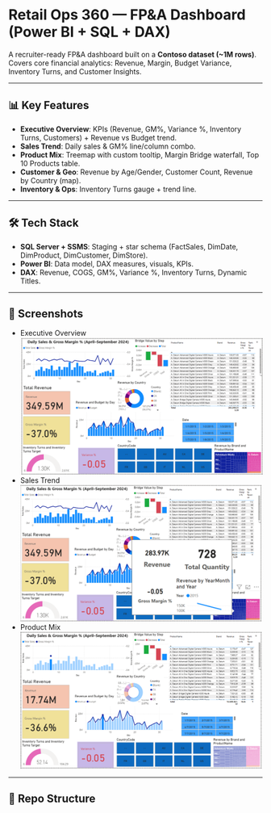 # Retail Ops 360 — FP&A Dashboard (Power BI + SQL + DAX)

A recruiter-ready FP&A dashboard built on a **Contoso dataset (~1M rows)**.  
Covers core financial analytics: Revenue, Margin, Budget Variance, Inventory Turns, and Customer Insights.  

---

## 📊 Key Features
- **Executive Overview**: KPIs (Revenue, GM%, Variance %, Inventory Turns, Customers) + Revenue vs Budget trend.  
- **Sales Trend**: Daily sales & GM% line/column combo.  
- **Product Mix**: Treemap with custom tooltip, Margin Bridge waterfall, Top 10 Products table.  
- **Customer & Geo**: Revenue by Age/Gender, Customer Count, Revenue by Country (map).  
- **Inventory & Ops**: Inventory Turns gauge + trend line.  

---

## 🛠️ Tech Stack
- **SQL Server + SSMS**: Staging + star schema (FactSales, DimDate, DimProduct, DimCustomer, DimStore).  
- **Power BI**: Data model, DAX measures, visuals, KPIs.  
- **DAX**: Revenue, COGS, GM%, Variance %, Inventory Turns, Dynamic Titles.  

---


## 📸 Screenshots
- Executive Overview  
  ![Executive Overview](assets/overview.png)  
- Sales Trend  
  ![Sales Trend](assets/sales.png)  
- Product Mix  
  ![Product Mix](assets/perday.png)  

---

## 📂 Repo Structure

